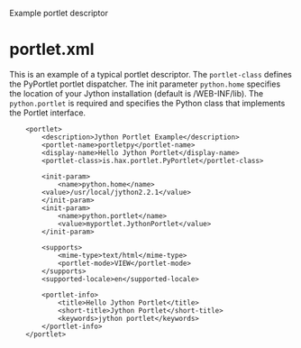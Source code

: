 Example portlet descriptor

# portlet.xml #

This is an example of a typical portlet descriptor. The `portlet-class` defines the PyPortlet portlet dispatcher. The init parameter `python.home` specifies the location of your Jython installation (default is /WEB-INF/lib). The `python.portlet` is required and specifies the Python class that implements the Portlet interface.

```
    <portlet>
        <description>Jython Portlet Example</description>
        <portlet-name>portletpy</portlet-name>
        <display-name>Hello Jython Portlet</display-name>
        <portlet-class>is.hax.portlet.PyPortlet</portlet-class>
        
        <init-param>
        	<name>python.home</name>
		<value>/usr/local/jython2.2.1</value>
        </init-param>        
        <init-param>
        	<name>python.portlet</name>
        	<value>myportlet.JythonPortlet</value>
        </init-param>

        <supports>
            <mime-type>text/html</mime-type>
            <portlet-mode>VIEW</portlet-mode>
        </supports>
        <supported-locale>en</supported-locale>

        <portlet-info>
            <title>Hello Jython Portlet</title>
            <short-title>Jython Portlet</short-title>
            <keywords>jython portlet</keywords>
        </portlet-info>
    </portlet>
```